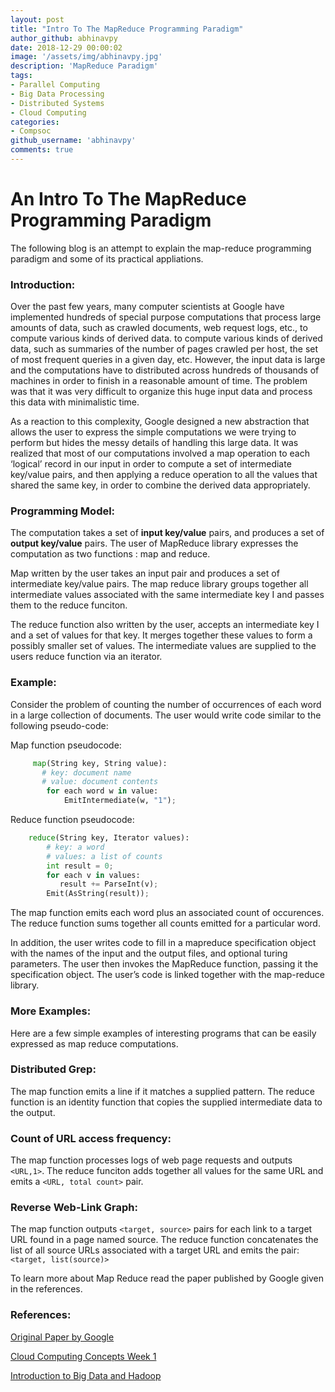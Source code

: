 ```yaml
---
layout: post
title: "Intro To The MapReduce Programming Paradigm"
author_github: abhinavpy
date: 2018-12-29 00:00:02
image: '/assets/img/abhinavpy.jpg'
description: 'MapReduce Paradigm'
tags:
- Parallel Computing
- Big Data Processing
- Distributed Systems
- Cloud Computing
categories:
- Compsoc
github_username: 'abhinavpy'
comments: true
---
```


# An Intro To The MapReduce Programming Paradigm

The following blog is an attempt to explain the map-reduce programming paradigm and some of its practical appliations.

### Introduction:

Over the past few years, many computer scientists at Google have implemented hundreds of special purpose computations that process large amounts of data, such as crawled documents, web request logs, etc., to compute various kinds of derived data. to compute various kinds of derived data, such as summaries of the number of pages crawled per host, the set of most frequent queries in a given day, etc. However, the input data is large and the computations have to distributed across hundreds of thousands of machines in order to finish in a reasonable amount of time. The problem was that it was very difficult to organize this huge input data and process this data with minimalistic time.

As a reaction to this complexity, Google designed a new abstraction that allows the user to express the simple computations we were trying to perform but hides the messy details of handling this large data. It was realized that most of our computations involved a map operation to each ‘logical’ record in our input in order to compute a set of intermediate key/value pairs, and then applying a reduce operation to all the values that shared the same key, in order to combine the derived data appropriately.

### Programming Model:

The computation takes a set of **input key/value** pairs, and produces a set of **output key/value** pairs. The user of MapReduce library expresses the computation as two functions : map and reduce.

Map written by the user takes an input pair and produces a set of intermediate key/value pairs. The map reduce library groups together all intermediate values associated with the same intermediate key I and passes them to the reduce funciton.

The reduce function also written by the user, accepts an intermediate key I and a set of values for that key. It merges together these values to form a possibly smaller set of values. The intermediate values are supplied to the users reduce function via an iterator.

### Example:
Consider the problem of counting the number of occurrences of each word in a large collection of documents. The user would write code similar to the following pseudo-code:

Map function pseudocode:

```python
     map(String key, String value):
       # key: document name
       # value: document contents
        for each word w in value:
            EmitIntermediate(w, "1");
```
Reduce function pseudocode:
```python
    reduce(String key, Iterator values):
        # key: a word
        # values: a list of counts
        int result = 0;
        for each v in values:
           result += ParseInt(v);
        Emit(AsString(result));
```

The map function emits each word plus an associated count of occurences. The reduce function sums together all counts emitted for a particular word.

In addition, the user writes code to fill in a mapreduce specification object with the names of the input and the output files, and optional turing parameters. The user then invokes the MapReduce function, passing it the specification object. The user’s code is linked together with the map-reduce library.

### More Examples:

Here are a few simple examples of interesting programs that can be easily expressed as map reduce computations.

### Distributed Grep:

The map function emits a line if it matches a supplied pattern. The reduce function is an identity function that copies the supplied intermediate data to the output.

### Count of URL access frequency:

The map function processes logs of web page requests and outputs `<URL,1>`. The reduce funciton adds together all values for the same URL and emits a `<URL, total count>` pair.

### Reverse Web-Link Graph:

The map function outputs `<target, source>` pairs for each link to a target URL found in a page named source. The reduce function concatenates the list of all source URLs associated with a target URL and emits the pair: `<target, list(source)>`

To learn more about Map Reduce read the paper published by Google given in the references.

### References:
[Original Paper by Google](https://research.google.com/archive/mapreduce-osdi04.pdf)

[Cloud Computing Concepts Week 1](https://www.coursera.org/learn/cloud-computing/lecture/a3hCy/3-1-mapreduce-paradigm)

[Introduction to Big Data and Hadoop](https://ieee.nitk.ac.in/blog//big-data/)